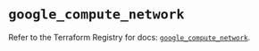 # `google_compute_network`

Refer to the Terraform Registry for docs: [`google_compute_network`](https://registry.terraform.io/providers/hashicorp/google-beta/6.2.0/docs/resources/google_compute_network).
